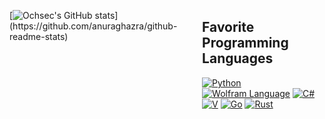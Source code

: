 <div style="display: flex; align-items: flex-start;">

<div style="margin-right: 20px;">

[![Ochsec's GitHub stats](https://github-readme-stats-cochsenreithers-projects.vercel.app/api?username=ochsec&show_icons=true&count_private=true&include_all_commits=false&hide_border=true&show=reviews,prs_merged")](https://github.com/anuraghazra/github-readme-stats)

</div>

<div style="margin: 0;">

<h2 style="padding-top: 0;">Favorite Programming Languages</h2>

<a href="https://www.python.org/"><img src="https://img.shields.io/badge/-Python-3776AB?style=flat-square&logo=python&logoColor=white" alt="Python"></a>
<a href="https://www.wolfram.com/language/"><img src="https://img.shields.io/badge/-Wolfram-DD1100?style=flat-square&logo=wolfram&logoColor=white" alt="Wolfram Language"></a>
<a href="https://docs.microsoft.com/en-us/dotnet/csharp/"><img src="https://img.shields.io/badge/-C%23-239120?style=flat-square&logo=c-sharp&logoColor=white" alt="C#"></a>
<a href="https://vlang.io/"><img src="https://img.shields.io/badge/-V-4F87C4?style=flat-square&logo=v&logoColor=white" alt="V"></a>
<a href="https://golang.org/"><img src="https://img.shields.io/badge/-Go-00ADD8?style=flat-square&logo=go&logoColor=white" alt="Go"></a>
<a href="https://www.rust-lang.org/"><img src="https://img.shields.io/badge/-Rust-000000?style=flat-square&logo=rust&logoColor=white" alt="Rust"></a>
</div>
